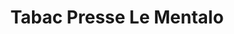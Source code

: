 ---
title: "Tabac Presse Le Mentalo"
url: /thezan-les-beziers/tabac-presse-le-mentalo/
shop: marchand de journaux
---